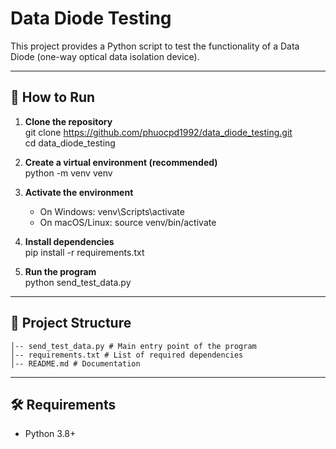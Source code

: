 # Data Diode Testing

This project provides a Python script to test the functionality of a Data Diode (one-way optical data isolation device).

---

## 🚀 How to Run

1. **Clone the repository**  
   git clone https://github.com/phuocpd1992/data_diode_testing.git  
   cd data_diode_testing  

2. **Create a virtual environment (recommended)**  
   python -m venv venv  

3. **Activate the environment**  
   - On Windows: venv\Scripts\activate  
   - On macOS/Linux: source venv/bin/activate  

4. **Install dependencies**  
   pip install -r requirements.txt  

5. **Run the program**  
   python send_test_data.py  

---

## 📂 Project Structure
```data_diode_testing/
│-- send_test_data.py # Main entry point of the program
│-- requirements.txt # List of required dependencies
│-- README.md # Documentation
```
---

## 🛠 Requirements
- Python 3.8+

